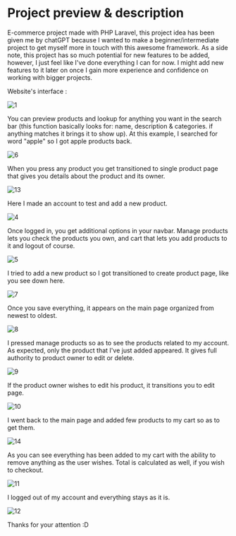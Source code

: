 # Project preview & description
E-commerce project made with PHP Laravel, this project idea has been given me by chatGPT because I wanted to make a beginner/intermediate project to get myself more in touch with this awesome framework. As a side note, this project has so much potential for new features to be added, however, I just feel like I've done everything I can for now. I might add new features to it later on once I gain more experience and confidence on working with bigger projects.
<p>
    Website's interface : 
</p>

![1](https://github.com/younesghu/E-commerce/assets/142607475/da7fef0d-11b1-45ed-85a8-7e53ff8cd8ef)

<p>
    You can preview products and lookup for anything you want in the search bar (this function basically looks for: name, description & categories. if anything matches it brings it to show up). At this example, I searched for word "apple" so I got apple products back.
</p>

![6](https://github.com/younesghu/E-commerce/assets/142607475/dad098c4-4e11-4268-8ac3-74585304e02b)

<p>
    When you press any product you get transitioned to single product page that gives you details about the product and its owner.    
</p>

![13](https://github.com/younesghu/E-commerce/assets/142607475/ebc0a072-4c03-422b-8883-2532d2017e52)

<p>
    Here I made an account to test and add a new product.
</p>

![4](https://github.com/younesghu/E-commerce/assets/142607475/e673a169-6250-4cdc-a42b-911ba9cc2ba8)


<p>
    Once logged in, you get additional options in your navbar. Manage products lets you check the products you own, and cart that lets you add products to it and logout of course.
</p>

![5](https://github.com/younesghu/E-commerce/assets/142607475/1f8626c2-8bab-461e-a340-860a8f2ea7ce)

<p>
    I tried to add a new product so I got transitioned to create product page, like you see down here.
</p>

![7](https://github.com/younesghu/E-commerce/assets/142607475/707c2017-775a-42eb-9008-62114bcff9a0)


<p>
    Once you save everything, it appears on the main page organized from newest to oldest.
</p>

![8](https://github.com/younesghu/E-commerce/assets/142607475/41f5fcb0-024a-4e30-ab46-26466c71a896)

<p>
    I pressed manage products so as to see the products related to my account. As expected, only the product that I've just added appeared. It gives full authority to product owner to edit or delete.
</p>

![9](https://github.com/younesghu/E-commerce/assets/142607475/b39f3671-08a8-4d1e-a72c-c65885513109)


<p>
    If the product owner wishes to edit his product, it transitions you to edit page.
</p>

![10](https://github.com/younesghu/E-commerce/assets/142607475/5cb42b62-8d00-459f-9024-7bb9aba1c98b)

<p>
    I went back to the main page and added few products to my cart so as to get them.
</p>


![14](https://github.com/younesghu/E-commerce/assets/142607475/70f5477f-e01c-41b8-9e99-d040b608a1c2)

<p>
    As you can see everything has been added to my cart with the ability to remove anything as the user wishes. Total is calculated as well, if you wish to checkout.    
</p>

![11](https://github.com/younesghu/E-commerce/assets/142607475/49adc885-2e5f-465a-bbb4-605bd7901c90)


<p>
    I logged out of my account and everything stays as it is.
</p>

![12](https://github.com/younesghu/E-commerce/assets/142607475/14d9d015-fa1a-4dbd-8696-c920bf8895ec)


<p>
    Thanks for your attention :D 
</p>
